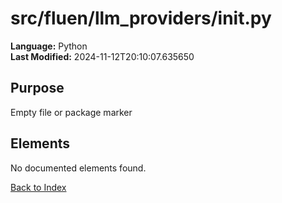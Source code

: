 # src/fluen/llm_providers/__init__.py

**Language:** Python  
**Last Modified:** 2024-11-12T20:10:07.635650

## Purpose

Empty file or package marker



## Elements

No documented elements found.

[Back to Index](../README.md)
